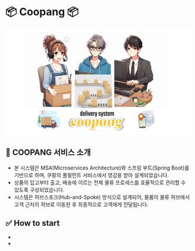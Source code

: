 # 📦 Coopang 📦
![Logo](./image/coopangLogo.png)

## 🚚 COOPANG 서비스 소개
* 본 시스템은 MSA(Microservices Architecture)와 스프링 부트(Spring Boot)를 기반으로 하며, 쿠팡의 풀필먼트 서비스에서 영감을 받아 설계되었습니다.
* 상품의 입고부터 출고, 배송에 이르는 전체 물류 프로세스를 효율적으로 관리할 수 있도록 구성되었습니다.
* 시스템은 허브스포크(Hub-and-Spoke) 방식으로 설계되어, 물품이 물류 허브에서 고객 근처의 허브로 이동한 후 최종적으로 고객에게 전달됩니다.



## ✅ How to start
* 
* 

